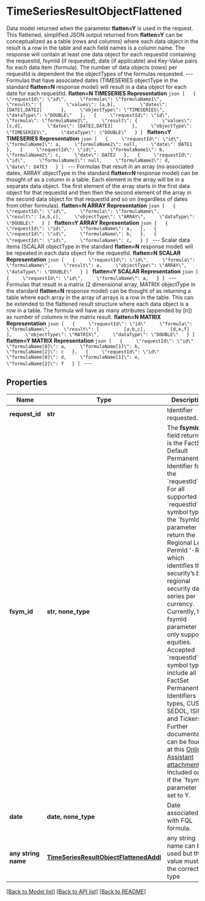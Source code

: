 # TimeSeriesResultObjectFlattened

 Data model returned when the parameter **flatten=Y** is used in the request. This flattened, simplified JSON output returned from **flatten=Y** can be conceptualized as a table (rows and columns) where each data object in the result is a row in the table and each field names is a column name. The response will contain at least one data object for each requestId containing the requestId, fsymId (if requested), date (if applicable) and Key-Value pairs for each data item (formula). The number of data objects (rows) per requestId is dependent the the objectTypes of the formulas requested.  --- Formulas that have associated dates (TIMESERIES objectType in the standard **flatten=N** response model) will result in a data object for each date for each requestId.  **flatten=N TIMESERIES Representation** ```json [   {     \"requestId\": \"id\",     \"formula\": \"formulaName1\",     \"result\": {         \"values\": [a,b],         \"dates\": [DATE1,DATE2]       },     \"objectType\": \"TIMESERIES\",     \"dataType\": \"DOUBLE\"   },   {     \"requestId\": \"id\",     \"formula\": \"formulaName2\",     \"result\": {         \"values\": [c,d],         \"dates\": [DATE2,DATE3]       },     \"objectType\": \"TIMESERIES\",     \"dataType\": \"DOUBLE\"   } ] ```  **flatten=Y TIMESERIES Representation** ```json [   {     \"requestId\": \"id\",     \"formulaName1\": a,     \"formulaName2\": null,     \"date\": DATE1   },   {     \"requestId\": \"id\",     \"formulaName1\": b,     \"formulaName2\": c,     \"date\": DATE2   },   {     \"requestId\": \"id\",     \"formulaName1\": null,     \"formulaName2\": d,     \"date\": DATE3   } ] ``` ---  Formulas that result in an array (no associated dates, ARRAY objectType in the standard **flatten=N** response model) can be thought of as a column in a table. Each element in the array will be in a separate data object. The first element of the array starts in the first data object for that requestId and then then the second element of the array in the second data object for that requestId and so on (regardless of dates from other formulas).  **flatten=N ARRAY Representation** ```json [   {     \"requestId\": \"id\",     \"formula\": \"formulaName\",     \"result\": [a,b,c],     \"objectType\": \"ARRAY\",     \"dataType\": \"DOUBLE\"   } ] ```  **flatten=Y ARRAY Representation** ```json [   {     \"requestId\": \"id\",     \"formulaName\": a,   },   {     \"requestId\": \"id\",     \"formulaName\": b,   },   {     \"requestId\": \"id\",     \"formulaName\": c,   } ] ``` --- Scalar data items (SCALAR objectType in the standard **flatten=N** response model) will be repeated in each data object for the requestId.  **flatten=N SCALAR Representation** ```json [   {     \"requestId\": \"id\",     \"formula\": \"formulaName\",     \"result\": a,     \"objectType\": \"ARRAY\",     \"dataType\": \"DOUBLE\"   } ] ```  **flatten=Y SCALAR Representation** ```json [   {     \"requestId\": \"id\",     \"formulaName\": a,   } ] ``` --- Formulas that result in a matrix (2 dimensional array, MATRIX objectType in the standard **flatten=N** response model) can be thought of as returning a table where each array in the array of arrays is a row in the table. This can be extended to the flattened result structure where each data object is a row in a table.  The formula will have as many attributes (appended by [n]) as number of columns in the matrix result.  **flatten=N MATRIX Representation** ```json [   {     \"requestId\": \"id\"     \"formula\": \"formulaName\",     \"result\": [         [a,b,c],         [d,e,f]       ],     \"objectType\": \"MATRIX\",     \"dataType\": \"DOUBLE\"   } ] ```  **flatten=Y MATRIX Representation** ```json [   {     \"requestId\": \"id\"     \"formulaName[0]\": a,     \"formulaName[1]\": b,     \"formulaName[2]\": c   },   {     \"requestId\": \"id\"     \"formulaName[0]\": d,     \"formulaName[1]\": e,     \"formulaName[2]\": f   } ] ``` --- 

## Properties
Name | Type | Description | Notes
------------ | ------------- | ------------- | -------------
**request_id** | **str** | Identifier requested. | 
**fsym_id** | **str, none_type** | The **fsymId** field returned is the FactSet Default Permanent Identifier for the &#x60;requestId&#x60;. For all supported &#x60;requestId&#x60; symbol types, the &#x60;fsymId&#x60; parameter will return the Regional Level PermId &#39;-R&#39; which identifies the security’s best regional security data series per currency. Currently, the fsymId parameter only supports equities. Accepted &#x60;requestId&#x60; symbol types include all FactSet Permanent Identifiers types, CUSIP, SEDOL, ISIN, and Tickers. Further documentation can be found at this [Online Assistant attachment](https://oa.apps.factset.com/cms/oaAttachment/64c3213a-f415-4c27-a336-92c73a72deed/24881). Included only if the &#x60;fsymId&#x60; parameter is set to Y.  | [optional] 
**date** | **date, none_type** | Date associated with FQL formula. | [optional] 
**any string name** | [**TimeSeriesResultObjectFlattenedAddl**](TimeSeriesResultObjectFlattenedAddl.md) | any string name can be used but the value must be the correct type | [optional]

[[Back to Model list]](../README.md#documentation-for-models) [[Back to API list]](../README.md#documentation-for-api-endpoints) [[Back to README]](../README.md)


